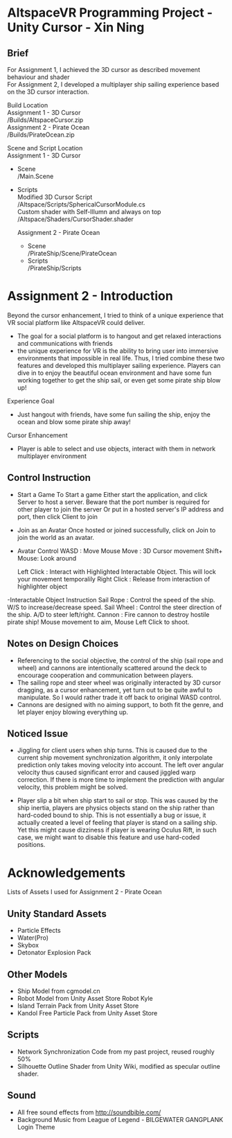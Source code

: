 # AltspaceVR Programming Project - Unity Cursor - Xin Ning  

## Brief  
For Assignment 1, I achieved the 3D cursor as described movement behaviour and shader   
For Assignment 2, I developed a multiplayer ship sailing experience based on the 3D cursor interaction.  

Build Location  
  Assignment 1 - 3D Cursor  
	/Builds/AltspaceCursor.zip    
  Assignment 2 - Pirate Ocean  
	/Builds/PirateOcean.zip  

Scene and Script Location  
  Assignment 1 - 3D Cursor  
  - Scene  
      /Main.Scene  
  - Scripts  
	  Modified 3D Cursor Script  
		/Altspace/Scripts/SphericalCursorModule.cs  
	  Custom shader with Self-Illumn and always on top  
		/Altspace/Shaders/CursorShader.shader  
	
	Assignment  2 - Pirate Ocean  
	- Scene  
		  /PirateShip/Scene/PirateOcean  
	- Scripts  
		  /PirateShip/Scripts  

		  
		  
# Assignment 2 - Introduction
Beyond the cursor enhancement, I tried to think of a unique experience that VR social platform like AltspaceVR could deliver. 
- The goal for a social platform is to hangout and get relaxed interactions and communications with friends
- the unique experience for VR is the ability to bring user into immersive environments that impossible in real life. 
Thus, I tried combine these two features and developed this multiplayer sailing experience. Players can dive in to enjoy the beautiful ocean environment and have some fun working together to get the ship sail, or even get some pirate ship blow up!

Experience Goal
- Just hangout with friends, have some fun sailing the ship, enjoy the ocean and blow some pirate ship away!

Cursor Enhancement
- Player is able to select and use objects, interact with them in network multiplayer environment


## Control Instruction
- Start a Game
  To Start a game
    Either start the application, and click Server to host a server. Beware that the port number is required for other player to join the server
    Or put in a hosted server's IP address and port, then click Client to join
    
- Join as an Avatar
  Once hosted or joined successfully, click on Join to join the world as an avatar.
  
- Avatar Control
  WASD        : Move
  Mouse Move  : 3D Cursor movement
  Shift+ Mouse: Look around
  
  Left Click  : Interact with Highlighted Interactable Object. This will lock your movement temporalily
  Right Click : Release from interaction of highlighter object

-Interactable Object Instruction
  Sail Rope   : Control the speed of the ship. W/S to increase/decrease speed.
  Sail Wheel  : Control the steer direction of the ship. A/D to steer left/right.
  Cannon      : Fire cannon to destroy hostile pirate ship! Mouse movement to aim, Mouse Left Click to shoot. 


## Notes on Design Choices
- Referencing to the social objective, the control of the ship (sail rope and wheel) and cannons are intentionally scattered around the deck to encourage cooperation and communication between players.
- The sailing rope and steer wheel was originally interacted by 3D cursor dragging, as a cursor enhancement, yet turn out to be quite awful to manipulate. So I would rather trade it off back to original WASD control.  
- Cannons are designed with no aiming support, to both fit the genre, and let player enjoy blowing everything up.


## Noticed Issue
- Jiggling for client users when ship turns.
  This is caused due to the current ship movement synchronization algorithm, it only interpolate prediction only takes moving velocity into account. The left over angular velocity thus caused significant error and caused jiggled warp correction.
  If there is more time to implement the prediction with angular velocity, this problem might be solved.
  
- Player slip a bit when ship start to sail or stop.
  This was caused by the ship inertia, players are physics objects stand on the ship rather than hard-coded bound to ship. This is not essentially a bug or issue, it actually created a level of feeling that player is stand on a sailing ship. Yet this might cause dizziness if player is wearing Oculus Rift, in such case, we might want to disable this feature and use hard-coded positions.

  
  
# Acknowledgements
Lists of Assets I used for Assignment 2 - Pirate Ocean

## Unity Standard Assets
  - Particle Effects
  - Water(Pro)
  - Skybox
  - Detonator Explosion Pack
  
## Other Models
  - Ship Model from cgmodel.cn
  - Robot Model from Unity Asset Store Robot Kyle
  - Island Terrain Pack from Unity Asset Store
  - Kandol Free Particle Pack from Unity Asset Store
  
## Scripts
  - Network Synchronization Code from my past project, reused roughly 50%
  - Silhouette Outline Shader from Unity Wiki, modified as specular outline shader.
  
## Sound
  - All free sound effects from http://soundbible.com/
  - Background Music from League of Legend - BILGEWATER GANGPLANK Login Theme
  